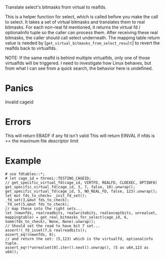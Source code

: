 Translate select's bitmasks from virtual to realfds.

This is a helper function for select, which is called before you make the
call to select.  It takes a set of virtual bitmasks and translates them to 
real bitmasks.  For each non-real fd mentioned, it returns the virtual fd / 
optionalinfo tuple so the caller can process them.  After receiving these real 
bitmasks, the caller should call select underneath.  The mapping table return 
value is needed by [`get_virtual_bitmasks_from_select_result`] to revert the 
realfds back to virtualfds.


NOTE: If the same realfd is behind multiple virtualfds, only one of those
virtualfds will be triggered.  I need to investigate how Linux behaves, but
from what I can see from a quick search, the behavior here is undefined.

# Panics
  Invalid cageid

# Errors
  This will return EBADF if any fd isn't valid
  This will return EINVAL if nfds is >= the maximum file descriptor limit

# Example
```
# use fdtables::*;
# let cage_id = threei::TESTING_CAGEID;
// get_specific_virtual_fd(cage_id, VIRTFD, REALFD, CLOEXEC, OPTINFO)
get_specific_virtual_fd(cage_id, 3, 7, false, 10).unwrap();
get_specific_virtual_fd(cage_id, 5, NO_REAL_FD, false, 123).unwrap();
let mut fds_to_check= _init_fd_set();
_fd_set(3,&mut fds_to_check);
_fd_set(5,&mut fds_to_check);
// map these into the right sets...
let (newnfds, realreadbits, realwritebits, realexceptbits, unrealset, mappingtable) = get_real_bitmasks_for_select(cage_id, 6, Some(fds_to_check), None, None).unwrap();
// Should set the read to have bit 7 set...
assert!(_fd_isset(7,& realreadbits));
assert_eq!(newnfds, 8);
// and return the set: (5,123) which is the virtualfd, optionalinfo tuple.
assert_eq!(*unrealset[0].iter().next().unwrap(), (5 as u64,123 as u64));
```

